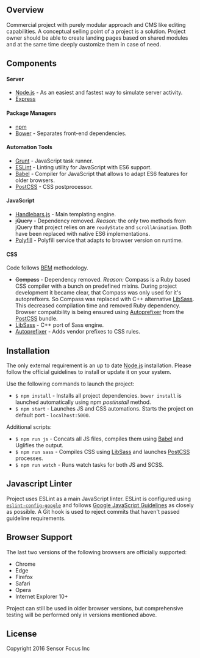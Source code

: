 ## Overview

Commercial project with purely modular approach and CMS like editing capabilities. A conceptual selling point of a project is a solution. Project owner should be able to create landing pages based on shared modules and at the same time deeply customize them in case of need.

## Components

#### Server

* [Node.js](https://nodejs.org/) - As an easiest and fastest way to simulate server activity.
* [Express](https://expressjs.com/)

#### Package Managers

* [npm](https://www.npmjs.com/)
* [Bower](https://bower.io/) - Separates front-end dependencies.

#### Automation Tools

* [Grunt](https://gruntjs.com/) - JavaScript task runner.
* [ESLint](http://eslint.org/) - Linting utility for JavaScript with ES6 support.
* [Babel](https://babeljs.io/) - Compiler for JavaScript that allows to adapt ES6 features for older browsers.
* [PostCSS](http://postcss.org/) - CSS postprocessor.

#### JavaScript

* [Handlebars.js](http://handlebarsjs.com/) - Main templating engine.
* ~~jQuery~~ - Dependency removed. *Reason:* the only two methods from jQuery that project relies on are `readyState` and `scrollAnimation`. Both have been replaced with native ES6 implementations.
* [Polyfill](https://polyfill.io/v2/docs/) - Polyfill service that adapts to browser version on runtime.

#### CSS

Code follows [BEM](https://en.bem.info/methodology/css/) methodology.

* ~~Compass~~ - Dependency removed. *Reason:* Compass is a Ruby based CSS compiler with a bunch on predefined mixins. During project development it became clear, that Compass was only used for it's autoprefixers. So Compass was replaced with C++ alternative [LibSass](http://sass-lang.com/libsass/). This decreased compilation time and removed Ruby dependency. Browser compatibility is being ensured using [Autoprefixer](https://github.com/postcss/autoprefixer/) from the [PostCSS](http://postcss.org/) bundle.
* [LibSass](http://sass-lang.com/libsass/) - C++ port of Sass engine.
* [Autoprefixer](https://github.com/postcss/autoprefixer/) - Adds vendor prefixes to CSS rules.

## Installation

The only external requirement is an up to date [Node.js](https://nodejs.org/) installation. Please follow the official guidelines to install or update it on your system.

Use the following commands to launch the project:

* `$ npm install` - Installs all project dependencies. `bower install` is launched automatically using npm *postinstall* method.
* `$ npm start` - Launches JS and CSS automations. Starts the project on default port - `localhost:5000`.

Additional scripts:

* `$ npm run js` - Concats all JS files, compiles them using [Babel](https://babeljs.io/) and Uglifies the output.
* `$ npm run sass` - Compiles CSS using [LibSass](http://sass-lang.com/libsass/) and launches [PostCSS](http://postcss.org/) processes.
* `$ npm run watch` - Runs watch tasks for both JS and SCSS.

## Javascript Linter

Project uses ESLint as a main JavaScript linter. ESLint is configured using [`eslint-config-google`](https://github.com/google/eslint-config-google/) and follows [Google JavaScript Guidelines](https://google.github.io/styleguide/jsguide.html/) as closely as possible. A Git hook is used to reject commits that haven't passed guideline requirements.

## Browser Support

The last two versions of the following browsers are officially supported:

* Chrome
* Edge
* Firefox
* Safari
* Opera
* Internet Explorer 10+

Project can still be used in older browser versions, but comprehensive testing will be performed only in versions mentioned above.

## License

Copyright 2016 Sensor Focus Inc
